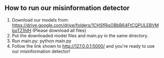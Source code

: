 ## How to run our misinformation detector
1. Download our models from: https://drive.google.com/drive/folders/1CHSfRisOBbB64FtCQPULEBVMboTZ1hIH (Please download all files)
2. Put the downloaded model files and main.py in the same directory.
3. Run main.py: python main.py
4. Follow the link shown to http://127.0.0.1:5000/ and you're ready to use our misinformation detector!
